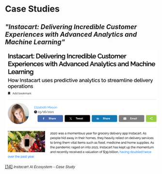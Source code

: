 
# Case Studies

## _"Instacart: Delivering Incredible Customer Experiences with Advanced Analytics and Machine Learning"_

![Instacart case study](../Images/20_running_case.png)

[[14]](https://www.aidataanalytics.network/data-science-ai/articles/instacart-advanced-analytics-and-machine-learning)<small><i> Instacart AI Ecosystem - Case Study</i></small>